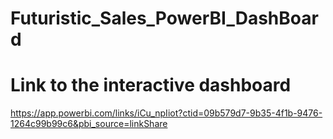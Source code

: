 # Futuristic_Sales_PowerBI_DashBoard

# Link to the interactive dashboard
https://app.powerbi.com/links/iCu_npIiot?ctid=09b579d7-9b35-4f1b-9476-1264c99b99c6&pbi_source=linkShare

